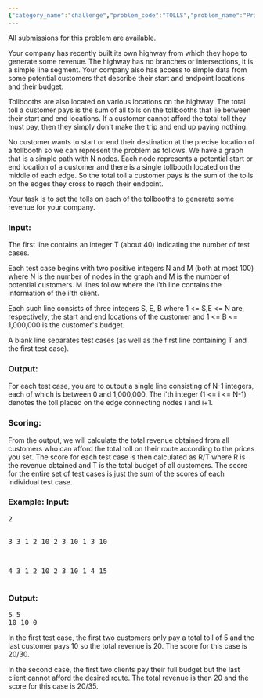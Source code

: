 ```yaml
---
{"category_name":"challenge","problem_code":"TOLLS","problem_name":"Pricing Tollbooths","languages_supported":{"0":"C","1":"CPP14","2":"JAVA","3":"PYTH","4":"PYTH 3.5","5":"PYPY","6":"CS2","7":"PAS fpc","8":"PAS gpc","9":"RUBY","10":"PHP","11":"GO","12":"NODEJS","13":"HASK","14":"rust","15":"SCALA","16":"swift","17":"D","18":"PERL","19":"FORT","20":"WSPC","21":"ADA","22":"CAML","23":"ICK","24":"BF","25":"ASM","26":"CLPS","27":"PRLG","28":"ICON","29":"SCM qobi","30":"PIKE","31":"ST","32":"NICE","33":"LUA","34":"BASH","35":"NEM","36":"LISP sbcl","37":"LISP clisp","38":"SCM guile","39":"JS","40":"ERL","41":"kotlin","42":"PERL6","43":"TEXT","44":"SCM chicken","45":"CLOJ","46":"COB","47":"FS"},"max_timelimit":3.07,"source_sizelimit":50000,"problem_author":"friggstad","problem_tester":"pieguy","date_added":"10-04-2010","tags":{"0":"challenge","1":"friggstad","2":"june10"},"editorial_url":"http://discuss.codechef.com/problems/TOLLS","time":{"view_start_date":1276266450,"submit_start_date":1276266450,"visible_start_date":1276266450,"end_date":1735669800},"is_direct_submittable":false,"layout":"problem"}
---
```

<span class="solution-visible-txt">All submissions for this problem are available.</span><p>
Your company has recently built its own highway from which they hope to generate some revenue. The highway has no branches or intersections, it is a simple line segment. Your company also has access to simple data from some potential customers that describe their start and endpoint locations and their budget.

</p><p>
Tollbooths are also located on various locations on the highway.  The total toll a customer pays is the sum of all tolls on the tollbooths that lie between their start and end locations. If a customer cannot afford the total toll they must pay, then they simply don't make the trip and end up paying nothing.

</p><p>
No customer wants to start or end their destination at the precise location of a tollbooth so we can represent the problem as follows. We have a graph that is a simple path with N nodes. Each node represents a potential start or end location of a customer and there is a single tollbooth located on the middle of each edge.  So the total toll a customer pays is the sum of the tolls on the edges they cross to reach their endpoint.

</p><p>
Your task is to set the tolls on each of the tollbooths to generate some revenue for your company.

<h3>Input:</h3>
The first line contains an integer T (about 40) indicating the number of test cases.

</p><p></p><p>
Each test case begins with two positive integers N and M (both at most 100) where N is the number of nodes in the graph and M is the number of potential customers. M lines follow where the i'th line contains the information of the i'th client.

</p><p>
Each such line consists of three integers S, E, B where 1 &lt;= S,E &lt;= N are, respectively, the start and end locations 
of the customer and 1 &lt;= B &lt;= 1,000,000 is the customer's budget.

</p><p>
A blank line separates test cases (as well as the first line containing T and the first test case).

<h3>Output:</h3>
For each test case, you are to output a single line consisting of N-1 integers, each of which is between 0 and 1,000,000. The i'th integer (1 &lt;= i &lt;= N-1) denotes the toll placed on the edge connecting nodes i and i+1.

<h3>Scoring:</h3>
From the output, we will calculate the total revenue obtained from all customers who can afford the total toll on their route according to the prices you set.  The score for each test case is then calculated as R/T where R is the revenue obtained and T is the total budget of all customers. The score for the entire set of test cases is just the sum of the scores of each individual test case.


<h3>Example:
Input:</h3>
<pre>
2

3 3
1 2 10
2 3 10
1 3 10

4 3
1 2 10
2 3 10
1 4 15
</pre>

<h3>Output:</h3>
<pre>
5 5
10 10 0
</pre>

</p><p></p><p>
In the first test case, the first two customers only pay a total toll of 5 and the last customer pays 10 so the total revenue is 20.  The score for this case is 20/30.

</p><p>
In the second case, the first two clients pay their full budget but the last client cannot afford the desired route.  The total revenue is then 20 and the score for this case is 20/35.</p>